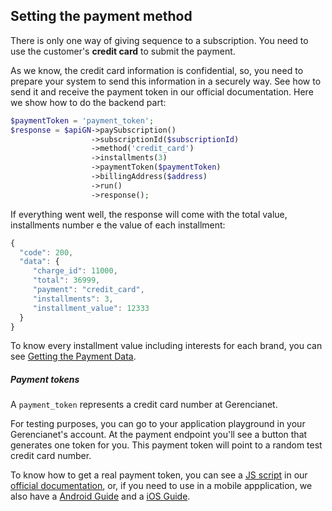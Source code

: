 ## Setting the payment method

There is only one way of giving sequence to a subscription. You need to use the customer's **credit card** to submit the payment.

As we know, the credit card information is confidential, so, you need to prepare your system to send this information in a securely way. See how to send it and receive the payment token in our official documentation. Here we show how to do the backend part:

```php
$paymentToken = 'payment_token';
$response = $apiGN->paySubscription()
                  ->subscriptionId($subscriptionId)
                  ->method('credit_card')
                  ->installments(3)
                  ->paymentToken($paymentToken)
                  ->billingAddress($address)
                  ->run()
                  ->response();
```

If everything went well, the response will come with the total value, installments number e the value of each installment:

```js
{
  "code": 200,
  "data": {
     "charge_id": 11000,
     "total": 36999,
     "payment": "credit_card",
     "installments": 3,
     "installment_value": 12333
  }
}
```

To know every installment value including interests for each brand, you can see [Getting the Payment Data](/docs/PAYMENT_DATA.md).

##### Payment tokens

A `payment_token` represents a credit card number at Gerencianet.

For testing purposes, you can go to your application playground in your Gerencianet's account. At the payment endpoint you'll see a button that generates one token for you. This payment token will point to a random test credit card number.

To know how to get a real payment token, you can see a [JS script](https://api.gerencianet.com.br/checkout/card) in our [official documentation](https://api.gerencianet.com.br/), or, if you need to use in a mobile appplication, we also have a [Android Guide](https://github.com/franciscotfmc/gn-api-sdk-android) and a [iOS Guide](https://github.com/thomazfeitoza/gn-api-sdk-ios).
